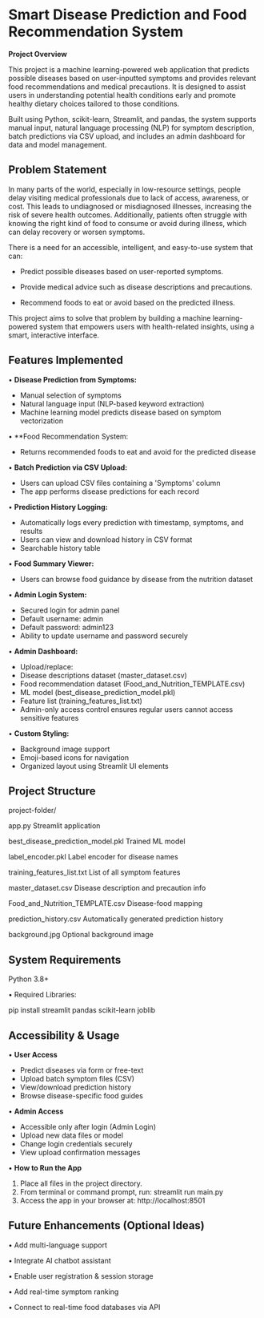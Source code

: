 # Smart Disease Prediction and Food Recommendation System

**Project Overview**

This project is a machine learning-powered web application that predicts possible diseases based on user-inputted symptoms and provides relevant food recommendations and medical precautions. It is designed to assist users in understanding potential health conditions early and promote healthy dietary choices tailored to those conditions.

Built using Python, scikit-learn, Streamlit, and pandas, the system supports manual input, natural language processing (NLP) for symptom description, batch predictions via CSV upload, and includes an admin dashboard for data and model management.

## Problem Statement
In many parts of the world, especially in low-resource settings, people delay visiting medical professionals due to lack of access, awareness, or cost. This leads to undiagnosed or misdiagnosed illnesses, increasing the risk of severe health outcomes. Additionally, patients often struggle with knowing the right kind of food to consume or avoid during illness, which can delay recovery or worsen symptoms.

There is a need for an accessible, intelligent, and easy-to-use system that can:

- Predict possible diseases based on user-reported symptoms.

- Provide medical advice such as disease descriptions and precautions.

- Recommend foods to eat or avoid based on the predicted illness.

This project aims to solve that problem by building a machine learning-powered system that empowers users with health-related insights, using a smart, interactive interface.

## Features Implemented

•	**Disease Prediction from Symptoms:**

-	Manual selection of symptoms
-	Natural language input (NLP-based keyword extraction)
-	Machine learning model predicts disease based on symptom vectorization
  
•	**Food Recommendation System:

-	Returns recommended foods to eat and avoid for the predicted disease
  
•	**Batch Prediction via CSV Upload:**

-	Users can upload CSV files containing a 'Symptoms' column
-	The app performs disease predictions for each record
  
•	**Prediction History Logging:**

-	Automatically logs every prediction with timestamp, symptoms, and results
-	Users can view and download history in CSV format
-	Searchable history table
  
•	**Food Summary Viewer:**

-	Users can browse food guidance by disease from the nutrition dataset
  
•	**Admin Login System:**

-	Secured login for admin panel
-	Default username: admin
-	Default password: admin123
-	Ability to update username and password securely
  
•	**Admin Dashboard:**

-	Upload/replace:
-	Disease descriptions dataset (master_dataset.csv)
-	Food recommendation dataset (Food_and_Nutrition_TEMPLATE.csv)
-	ML model (best_disease_prediction_model.pkl)
-	Feature list (training_features_list.txt)
-	Admin-only access control ensures regular users cannot access sensitive features
  
•	**Custom Styling:**

-	Background image support
-	Emoji-based icons for navigation
-	Organized layout using Streamlit UI elements

## Project Structure

project-folder/

app.py                            				Streamlit application

best_disease_prediction_model.pkl 				Trained ML model

label_encoder.pkl                 				Label encoder for disease names

training_features_list.txt        				List of all symptom features

master_dataset.csv                				Disease description and precaution info

Food_and_Nutrition_TEMPLATE.csv   				Disease-food mapping

prediction_history.csv            				Automatically generated prediction history

background.jpg                    				Optional background image

## System Requirements

Python 3.8+

•	Required Libraries:

pip install streamlit pandas scikit-learn joblib

## Accessibility & Usage

•	**User Access**

- Predict diseases via form or free-text
- Upload batch symptom files (CSV)
- View/download prediction history
- Browse disease-specific food guides
  
•	**Admin Access**

- Accessible only after login (Admin Login)
- Upload new data files or model
- Change login credentials securely
- View upload confirmation messages
  
•	**How to Run the App**
1. Place all files in the project directory.
2. From terminal or command prompt, run: streamlit run main.py
3. Access the app in your browser at: http://localhost:8501
   
## Future Enhancements (Optional Ideas)

•	Add multi-language support

•	Integrate AI chatbot assistant

•	Enable user registration & session storage

•	Add real-time symptom ranking

•	Connect to real-time food databases via API

